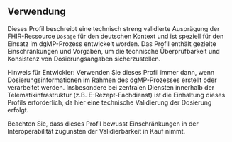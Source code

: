 ## Verwendung

Dieses Profil beschreibt eine technisch streng validierte Ausprägung der FHIR-Ressource `Dosage` für den deutschen Kontext und ist speziell für den Einsatz im dgMP-Prozess entwickelt worden. Das Profil enthält gezielte Einschränkungen und Vorgaben, um die technische Überprüfbarkeit und Konsistenz von Dosierungsangaben sicherzustellen. 

<div class="dragon">
Hinweis für Entwickler:    
Verwenden Sie dieses Profil immer dann, wenn Dosierungsinformationen im Rahmen des dgMP-Prozesses erstellt oder verarbeitet werden. Insbesondere bei zentralen Diensten innerhalb der Telematikinfrastruktur (z.B. E-Rezept-Fachdienst) ist die Einhaltung dieses Profils erforderlich, da hier eine technische Validierung der Dosierung erfolgt.

Beachten Sie, dass dieses Profil bewusst Einschränkungen in der Interoperabilität zugunsten der Validierbarkeit in Kauf nimmt.
</div>